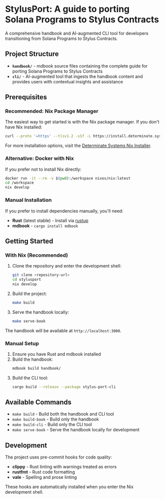 # StylusPort: A guide to porting Solana Programs to Stylus Contracts

A comprehensive handbook and AI-augmented CLI tool for developers transitioning from Solana Programs to Stylus Contracts.

## Project Structure

- **`handbook/`** - mdbook source files containing the complete guide for porting Solana Programs to Stylus Contracts
- **`cli/`** - AI-augmented tool that ingests the handbook content and provides users with contextual insights and assistance

## Prerequisites

### Recommended: Nix Package Manager

The easiest way to get started is with the Nix package manager. If you don't have Nix installed:

```bash
curl --proto '=https' --tlsv1.2 -sSf -L https://install.determinate.systems/nix | sh -s -- install
```

For more installation options, visit the [Determinate Systems Nix Installer](https://github.com/DeterminateSystems/nix-installer).

### Alternative: Docker with Nix

If you prefer not to install Nix directly:

```bash
docker run -it --rm -v $(pwd):/workspace nixos/nix:latest
cd /workspace
nix develop
```

### Manual Installation

If you prefer to install dependencies manually, you'll need:

- **Rust** (latest stable) - Install via [rustup](https://rustup.rs/)
- **mdbook** - `cargo install mdbook`

## Getting Started

### With Nix (Recommended)

1. Clone the repository and enter the development shell:
   ```bash
   git clone <repository-url>
   cd stylusport
   nix develop
   ```

2. Build the project:
   ```bash
   make build
   ```

3. Serve the handbook locally:
   ```bash
   make serve-book
   ```

The handbook will be available at `http://localhost:3000`.

### Manual Setup

1. Ensure you have Rust and mdbook installed
2. Build the handbook:
   ```bash
   mdbook build handbook/
   ```
3. Build the CLI tool:
   ```bash
   cargo build --release --package stylus-port-cli
   ```

## Available Commands

- `make build` - Build both the handbook and CLI tool
- `make build-book` - Build only the handbook
- `make build-cli` - Build only the CLI tool
- `make serve-book` - Serve the handbook locally for development

## Development

The project uses pre-commit hooks for code quality:

- **clippy** - Rust linting with warnings treated as errors
- **rustfmt** - Rust code formatting
- **vale** - Spelling and prose linting

These hooks are automatically installed when you enter the Nix development shell.

